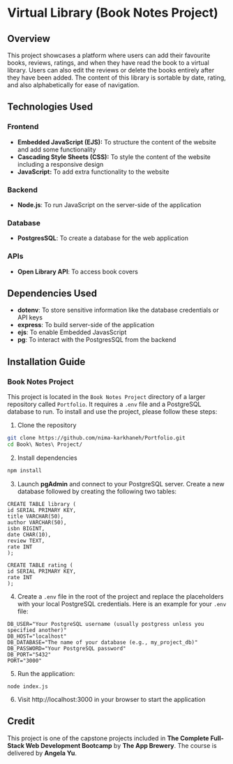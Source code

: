 # Virtual Library (Book Notes Project)
## Overview
This project showcases a platform where users can add their favourite books, reviews, ratings, and when they have read the book to a virtual library. Users can also edit the reviews or delete the books entirely after they have been added. The content of this library is sortable by date, rating, and also alphabetically for ease of navigation.
## Technologies Used
### Frontend
* **Embedded JavaScript (EJS):** To structure the content of the website and add some functionality
* **Cascading Style Sheets (CSS):** To style the content of the website including a responsive design
* **JavaScript:** To add extra functionality to the website
### Backend
* **Node.js**: To run JavaScript on the server-side of the application
### Database
* **PostgresSQL**: To create a database for the web application
### APIs
* **Open Library API**: To access book covers
## Dependencies Used
* **dotenv**: To store sensitive information like the database credentials or API keys
* **express**: To build server-side of the application
* **ejs**: To enable Embedded JavasScript
* **pg**: To interact with the PostgresSQL from the backend
## Installation Guide
### Book Notes Project
This project is located in the `Book Notes Project` directory of a larger repository called `Portfolio`. It requires a `.env` file and a PostgreSQL database to run.
To install and use the project, please follow these steps:
1. Clone the repository  
```bash
git clone https://github.com/nima-karkhaneh/Portfolio.git
cd Book\ Notes\ Project/

```
2. Install dependencies
```bash
npm install
```
3. Launch **pgAdmin** and connect to your PostgreSQL server. Create a new database followed by creating the following two tables:
```
CREATE TABLE library (
id SERIAL PRIMARY KEY,
title VARCHAR(50),
author VARCHAR(50),
isbn BIGINT,
date CHAR(10),
review TEXT,
rate INT
);

CREATE TABLE rating (
id SERIAL PRIMARY KEY,
rate INT
);

```
4. Create a `.env` file in the root of the project and replace the placeholders with your local PostgreSQL credentials. Here is an example for your `.env` file:
```
DB_USER="Your PostgreSQL username (usually postgress unless you specified another)"
DB_HOST="localhost"
DB_DATABASE="The name of your database (e.g., my_project_db)"
DB_PASSWORD="Your PostgreSQL password"
DB_PORT="5432"
PORT="3000"

```
5. Run the application:  

`node index.js `  

6. Visit http://localhost:3000 in your browser to start the application
## Credit
This project is one of the capstone projects included in **The Complete Full-Stack Web Development Bootcamp** by **The App Brewery**. The course is delivered by **Angela Yu**.

